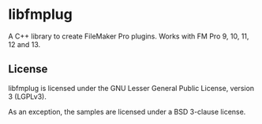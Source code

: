 libfmplug
=========

A C++ library to create FileMaker Pro plugins. Works with FM Pro 9, 10, 11, 12 and 13.

License
-------

libfmplug is licensed under the GNU Lesser General Public License, version 3 (LGPLv3).

As an exception, the samples are licensed under a BSD 3-clause license.
